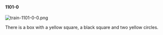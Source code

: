 #### 1101-0
![train-1101-0-0.png](https://github.com/lil-lab/nlvr/raw/master/nlvr/train/images/42/train-1101-0-0.png "train-1101-0-0.png")

There is a box with a yellow square, a black square and two yellow circles.